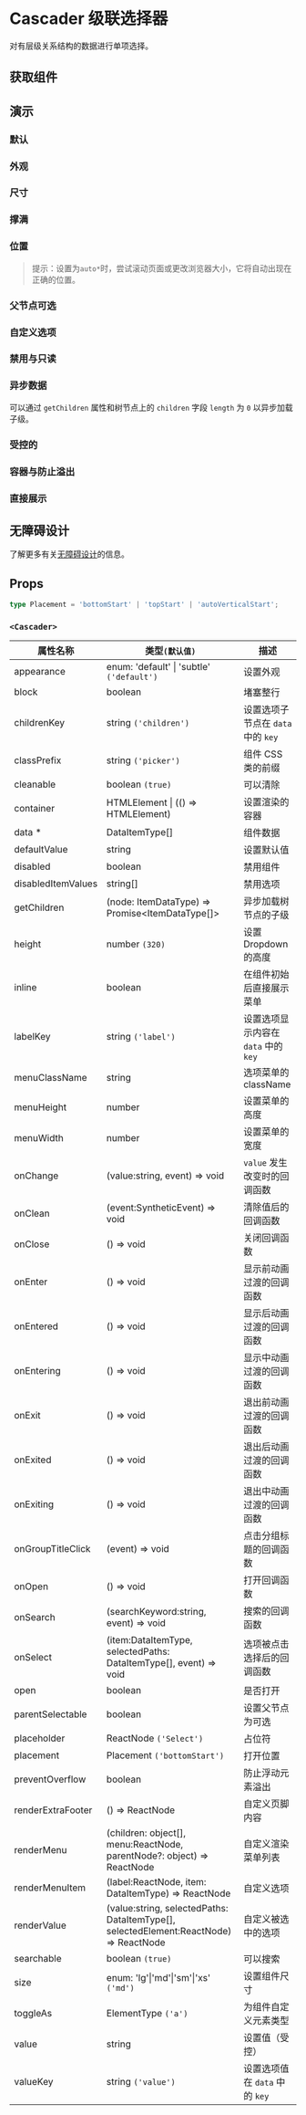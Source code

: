 # Cascader 级联选择器

对有层级关系结构的数据进行单项选择。

## 获取组件

<!--{include:(components/cascader/fragments/import.md)}-->

## 演示

### 默认

<!--{include:`basic.md`}-->

### 外观

<!--{include:`appearance.md`}-->

### 尺寸

<!--{include:`size.md`}-->

### 撑满

<!--{include:`block.md`}-->

### 位置

<!--{include:`placement.md`}-->

> 提示：设置为`auto*`时，尝试滚动页面或更改浏览器大小，它将自动出现在正确的位置。

### 父节点可选

<!--{include:`parent-selectable.md`}-->

### 自定义选项

<!--{include:`custom.md`}-->

### 禁用与只读

<!--{include:`disabled.md`}-->

### 异步数据

可以通过 `getChildren` 属性和树节点上的 `children` 字段 `length` 为 `0` 以异步加载子级。

<!--{include:`async.md`}-->

### 受控的

<!--{include:`controlled.md`}-->

### 容器与防止溢出

<!--{include:`container.md`}-->

### 直接展示

<!--{include:`inline.md`}-->

## 无障碍设计

了解更多有关[无障碍设计](../guide/accessibility)的信息。

## Props

<!--{include:(_common/types/data-item-type.md)}-->

```ts
type Placement = 'bottomStart' | 'topStart' | 'autoVerticalStart';
```

### `<Cascader>`

| 属性名称           | 类型`(默认值)`                                                                        | 描述                                 |
| ------------------ | ------------------------------------------------------------------------------------- | ------------------------------------ |
| appearance         | enum: 'default' &#124; 'subtle' `('default')`                                         | 设置外观                             |
| block              | boolean                                                                               | 堵塞整行                             |
| childrenKey        | string `('children')`                                                                 | 设置选项子节点在 `data` 中的 `key`   |
| classPrefix        | string `('picker')`                                                                   | 组件 CSS 类的前缀                    |
| cleanable          | boolean `(true)`                                                                      | 可以清除                             |
| container          | HTMLElement &#124; (() => HTMLElement)                                                | 设置渲染的容器                       |
| data \*            | DataItemType[]                                                                        | 组件数据                             |
| defaultValue       | string                                                                                | 设置默认值                           |
| disabled           | boolean                                                                               | 禁用组件                             |
| disabledItemValues | string[]                                                                              | 禁用选项                             |
| getChildren        | (node: ItemDataType) => Promise&lt;ItemDataType[]&gt;                                 | 异步加载树节点的子级                 |
| height             | number `(320)`                                                                        | 设置 Dropdown 的高度                 |
| inline             | boolean                                                                               | 在组件初始后直接展示菜单             |
| labelKey           | string `('label')`                                                                    | 设置选项显示内容在 `data` 中的 `key` |
| menuClassName      | string                                                                                | 选项菜单的 className                 |
| menuHeight         | number                                                                                | 设置菜单的高度                       |
| menuWidth          | number                                                                                | 设置菜单的宽度                       |
| onChange           | (value:string, event) => void                                                         | `value` 发生改变时的回调函数         |
| onClean            | (event:SyntheticEvent) => void                                                        | 清除值后的回调函数                   |
| onClose            | () => void                                                                            | 关闭回调函数                         |
| onEnter            | () => void                                                                            | 显示前动画过渡的回调函数             |
| onEntered          | () => void                                                                            | 显示后动画过渡的回调函数             |
| onEntering         | () => void                                                                            | 显示中动画过渡的回调函数             |
| onExit             | () => void                                                                            | 退出前动画过渡的回调函数             |
| onExited           | () => void                                                                            | 退出后动画过渡的回调函数             |
| onExiting          | () => void                                                                            | 退出中动画过渡的回调函数             |
| onGroupTitleClick  | (event) => void                                                                       | 点击分组标题的回调函数               |
| onOpen             | () => void                                                                            | 打开回调函数                         |
| onSearch           | (searchKeyword:string, event) => void                                                 | 搜索的回调函数                       |
| onSelect           | (item:DataItemType, selectedPaths: DataItemType[], event) => void                     | 选项被点击选择后的回调函数           |
| open               | boolean                                                                               | 是否打开                             |
| parentSelectable   | boolean                                                                               | 设置父节点为可选                     |
| placeholder        | ReactNode `('Select')`                                                                | 占位符                               |
| placement          | Placement `('bottomStart')`                                                           | 打开位置                             |
| preventOverflow    | boolean                                                                               | 防止浮动元素溢出                     |
| renderExtraFooter  | () => ReactNode                                                                       | 自定义页脚内容                       |
| renderMenu         | (children: object[], menu:ReactNode, parentNode?: object) => ReactNode                | 自定义渲染菜单列表                   |
| renderMenuItem     | (label:ReactNode, item: DataItemType) => ReactNode                                    | 自定义选项                           |
| renderValue        | (value:string, selectedPaths: DataItemType[], selectedElement:ReactNode) => ReactNode | 自定义被选中的选项                   |
| searchable         | boolean `(true)`                                                                      | 可以搜索                             |
| size               | enum: 'lg'&#124;'md'&#124;'sm'&#124;'xs' `('md')`                                     | 设置组件尺寸                         |
| toggleAs           | ElementType `('a')`                                                                   | 为组件自定义元素类型                 |
| value              | string                                                                                | 设置值（受控）                       |
| valueKey           | string `('value')`                                                                    | 设置选项值在 `data` 中的 `key`       |
